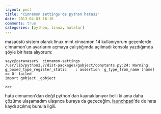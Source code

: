 ```yaml
---
layout: post
title: "cinnamon settings'de python hatası"
date: 2013-04-03 16:16
comments: true
categories: [python, linux, hatalar]
---
```


masaüstü sistem olarak linux mint cinnamon 14 kullanıyorum geçenlerde cinnamon'un ayarlarını açmaya çalıştığımda açılmadı konsola yazdığımda şöyle bir hata alıyorum:

    sayz@caravasar$  cinnamon-settings 
    /usr/lib/python2.7/dist-packages/gobject/constants.py:24: Warning: g_boxed_type_register_static    : assertion `g_type_from_name (name) == 0' failed
    import gobject._gobject

    >>>
    
hata cinnamon'dan değil python'dan kaynaklanıyor belli ki ama daha çözüme ulaşamadım ulaşınca buraya da geçeceğim. [launchpad](http://goo.gl/CtZUv)'de de hata kaydı açılmış bunula ilgili.
